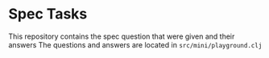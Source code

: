 # Spec Tasks
This repository contains the spec question that were given and their answers
The questions and answers are located in `src/mini/playground.clj`
